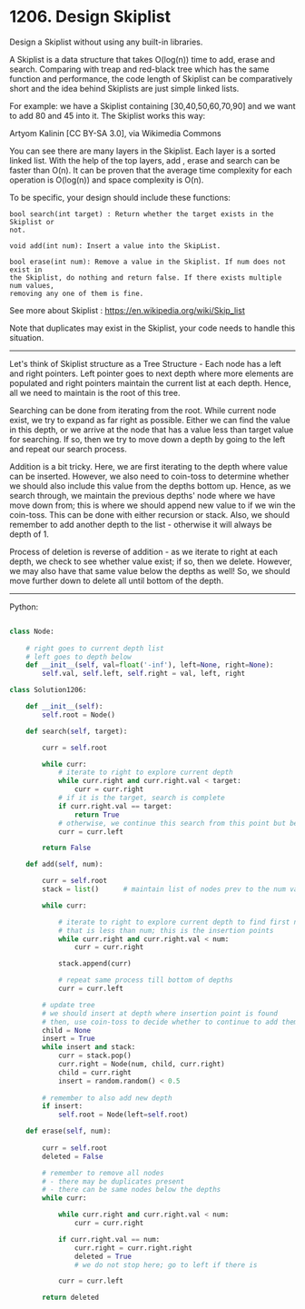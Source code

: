 # 1206. Design Skiplist

Design a Skiplist without using any built-in libraries.

A Skiplist is a data structure that takes O(log(n)) time to add, erase and
search. Comparing with treap and red-black tree which has the same function and
performance, the code length of Skiplist can be comparatively short and the
idea behind Skiplists are just simple linked lists.

For example: we have a Skiplist containing [30,40,50,60,70,90] and we want to
add 80 and 45 into it. The Skiplist works this way:

Artyom Kalinin [CC BY-SA 3.0], via Wikimedia Commons

You can see there are many layers in the Skiplist. Each layer is a sorted
linked list. With the help of the top layers, add , erase and search can be
faster than O(n). It can be proven that the average time complexity for each
operation is O(log(n)) and space complexity is O(n).

To be specific, your design should include these functions:

```
bool search(int target) : Return whether the target exists in the Skiplist or
not.

void add(int num): Insert a value into the SkipList. 

bool erase(int num): Remove a value in the Skiplist. If num does not exist in
the Skiplist, do nothing and return false. If there exists multiple num values,
removing any one of them is fine.
```

See more about Skiplist : https://en.wikipedia.org/wiki/Skip_list

Note that duplicates may exist in the Skiplist, your code needs to handle this
situation.

---

Let's think of Skiplist structure as a Tree Structure - Each node has a left
and right pointers. Left pointer goes to next depth where more elements are
populated and right pointers maintain the current list at each depth. Hence,
all we need to maintain is the root of this tree. 

Searching can be done from iterating from the root. While current node exist,
we try to expand as far right as possible. Either we can find the value in this
depth, or we arrive at the node that has a value less than target value for
searching. If so, then we try to move down a depth by going to the left and
repeat our search process.

Addition is a bit tricky. Here, we are first iterating to the depth where value
can be inserted. However, we also need to coin-toss to determine whether we
should also include this value from the depths bottom up. Hence, as we search
through, we maintain the previous depths' node where we have move down from;
this is where we should append new value to if we win the coin-toss. This can
be done with either recursion or stack. Also, we should remember to add another
depth to the list - otherwise it will always be depth of 1.

Process of deletion is reverse of addition - as we iterate to right at each
depth, we check to see whether value exist; if so, then we delete. However, we
may also have that same value below the depths as well! So, we should move
further down to delete all until bottom of the depth.

---

Python:

```python

class Node:
    
    # right goes to current depth list
    # left goes to depth below
    def __init__(self, val=float('-inf'), left=None, right=None):
        self.val, self.left, self.right = val, left, right

class Solution1206:

    def __init__(self):
        self.root = Node()

    def search(self, target):

        curr = self.root

        while curr:
            # iterate to right to explore current depth
            while curr.right and curr.right.val < target:
                curr = curr.right
            # if it is the target, search is complete
            if curr.right.val == target:
                return True
            # otherwise, we continue this search from this point but below
            curr = curr.left

        return False

    def add(self, num):

        curr = self.root
        stack = list()      # maintain list of nodes prev to the num value

        while curr:

            # iterate to right to explore current depth to find first node
            # that is less than num; this is the insertion points
            while curr.right and curr.right.val < num:
                curr = curr.right

            stack.append(curr)

            # repeat same process till bottom of depths
            curr = curr.left

        # update tree
        # we should insert at depth where insertion point is found
        # then, use coin-toss to decide whether to continue to add them to depths above
        child = None
        insert = True
        while insert and stack:
            curr = stack.pop()
            curr.right = Node(num, child, curr.right)
            child = curr.right
            insert = random.random() < 0.5
        
        # remember to also add new depth
        if insert:
            self.root = Node(left=self.root)

    def erase(self, num):
        
        curr = self.root
        deleted = False

        # remember to remove all nodes 
        # - there may be duplicates present
        # - there can be same nodes below the depths
        while curr:

            while curr.right and curr.right.val < num:
                curr = curr.right

            if curr.right.val == num:
                curr.right = curr.right.right
                deleted = True
                # we do not stop here; go to left if there is

            curr = curr.left

        return deleted
```
